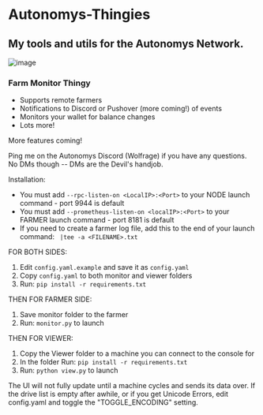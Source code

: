 # Autonomys-Thingies

## My tools and utils for the Autonomys Network.

![image](https://github.com/wolfrage76/Subspace-Thingies/assets/75458290/b6152d9f-be70-483c-9279-ec6b8c8a6083)

### Farm Monitor Thingy

- Supports remote farmers
- Notifications to Discord or Pushover (more coming!) of events
- Monitors your wallet for balance changes
- Lots more!

More features coming!

Ping me on the Autonomys Discord (Wolfrage) if you have any questions. No DMs though -- DMs are the Devil's handjob.

Installation:
 - You must add `--rpc-listen-on <LocalIP>:<Port>` to your NODE launch command - port 9944 is default
 - You must add `--prometheus-listen-on <localIP>:<Port>` to your FARMER launch command - port 8181 is default
 - If you need to create a farmer log file, add this to the end of your launch command: ` |tee -a <FILENAME>.txt`


FOR BOTH SIDES:
1. Edit `config.yaml.example` and save it as `config.yaml` 
2. Copy `config.yaml` to both monitor and viewer folders
3. Run: `pip install -r requirements.txt`


THEN FOR FARMER SIDE:
1. Save monitor folder to the farmer
3. Run: `monitor.py` to launch


THEN FOR VIEWER:
1. Copy the Viewer folder to a machine you can connect to the console for
2. In the folder Run: `pip install -r requirements.txt`
3. Run: `python view.py` to launch

The UI will not fully update until a machine cycles and sends its data over.  If the drive list is empty after awhile, or if you get Unicode Errors, edit config.yaml and toggle the "TOGGLE_ENCODING" setting.

